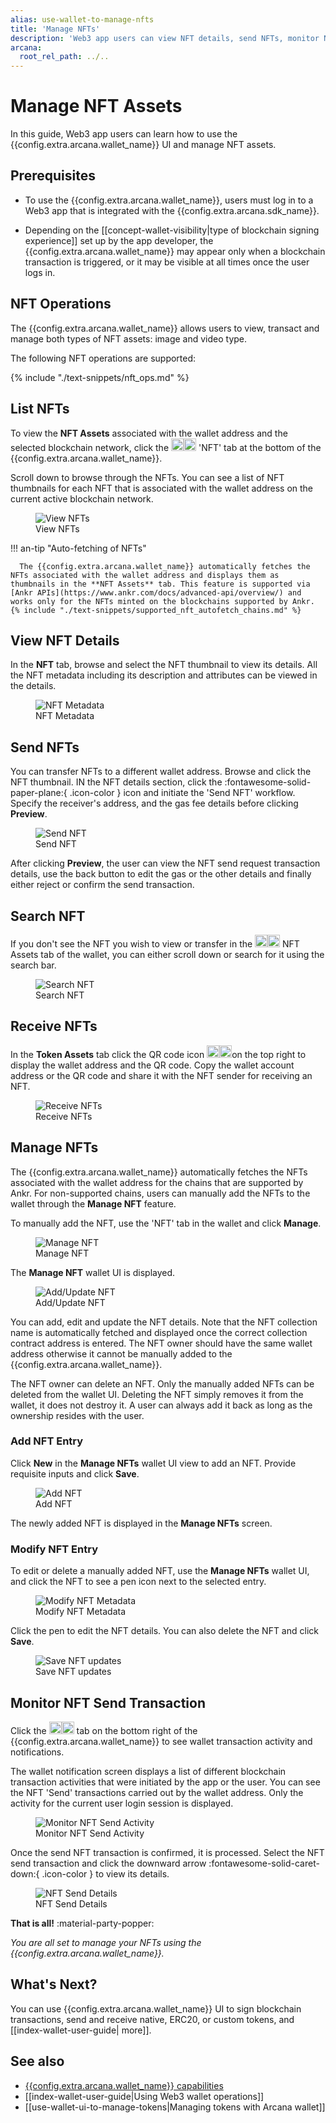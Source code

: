```yaml
---
alias: use-wallet-to-manage-nfts
title: 'Manage NFTs'
description: 'Web3 app users can view NFT details, send NFTs, monitor NFT transaction activity done via the Arcana wallet and manually add NFTs for chains that are not supported via Ankr.'
arcana:
  root_rel_path: ../..
---
```


# Manage NFT Assets

In this guide, Web3 app users can learn how to use the {{config.extra.arcana.wallet_name}} UI and manage NFT assets.

## Prerequisites

* To use the {{config.extra.arcana.wallet_name}}, users must log in to a Web3 app that is integrated with the {{config.extra.arcana.sdk_name}}. 

* Depending on the [[concept-wallet-visibility|type of blockchain signing experience]] set up by the app developer, the {{config.extra.arcana.wallet_name}} may appear only when a blockchain transaction is triggered, or it may be visible at all times once the user logs in.

## NFT Operations

The {{config.extra.arcana.wallet_name}} allows users to view, transact and manage both types of NFT assets: image and video type.

The following NFT operations are supported:

{% include "./text-snippets/nft_ops.md" %}

## List NFTs

To view the **NFT Assets** associated with the wallet address and the selected blockchain network, click the <img src="{{config.extra.arcana.img_dir}}/icons/an_wallet_nft_icon_light.{{config.extra.arcana.img_png}}#only-light" width="20"/><img src="{{config.extra.arcana.img_dir}}/icons/an_wallet_nft_icon_dark.{{config.extra.arcana.img_png}}#only-dark" width="20"/> 'NFT' tab at the bottom of the {{config.extra.arcana.wallet_name}}.

Scroll down to browse through the NFTs. You can see a list of NFT thumbnails for each NFT that is associated with the wallet address on the current active blockchain network.
      
<figure markdown="span">
  <img class="an-screenshots-noeffects width_35pc" src="{{config.extra.arcana.img_dir}}/an_wallet_nft_asset_thumbnail.gif" alt="View NFTs"/>
  <figcaption>View NFTs</figcaption>
</figure>

!!! an-tip "Auto-fetching of NFTs"

      The {{config.extra.arcana.wallet_name}} automatically fetches the NFTs associated with the wallet address and displays them as thumbnails in the **NFT Assets** tab. This feature is supported via [Ankr APIs](https://www.ankr.com/docs/advanced-api/overview/) and works only for the NFTs minted on the blockchains supported by Ankr. {% include "./text-snippets/supported_nft_autofetch_chains.md" %}

## View NFT Details

In the **NFT** tab, browse and select the NFT thumbnail to view its details. All the NFT metadata including its description and attributes can be viewed in the details.

<figure markdown="span">
  <img class="an-screenshots-noeffects width_35pc" src="{{config.extra.arcana.img_dir}}/an_wallet_nft_details.gif" alt="NFT Metadata"/>
  <figcaption>NFT Metadata</figcaption>
</figure>

## Send NFTs

You can transfer NFTs to a different wallet address. Browse and click the NFT thumbnail. IN the NFT details section, click the :fontawesome-solid-paper-plane:{ .icon-color } icon and initiate the 'Send NFT' workflow. Specify the receiver's address, and the gas fee details before clicking **Preview**.

<figure markdown="span">
  <img class="an-screenshots-noeffects width_35pc" src="{{config.extra.arcana.img_dir}}/an_wallet_nft_send.gif" alt="Send NFT"/>
  <figcaption>Send NFT</figcaption>
</figure>

After clicking **Preview**, the user can view the NFT send request transaction details, use the back button to edit the gas or the other details and finally either reject or confirm the send transaction.

## Search NFT

If you don't see the NFT you wish to view or transfer in the <img src="{{config.extra.arcana.img_dir}}/icons/an_wallet_nft_icon_light.{{config.extra.arcana.img_png}}#only-light" width="20"/><img src="{{config.extra.arcana.img_dir}}/icons/an_wallet_nft_icon_dark.{{config.extra.arcana.img_png}}#only-dark" width="20"/> NFT Assets tab of the wallet, you can either scroll down or search for it using the search bar.

<figure markdown="span">
  <img class="an-screenshots-noeffects width_35pc" src="{{config.extra.arcana.img_dir}}/an_wallet_nft_search.{{config.extra.arcana.img_png}}" alt="Search NFT"/>
  <figcaption>Search NFT</figcaption>
</figure>

## Receive NFTs

In the **Token Assets** tab click the QR code icon <img src="{{config.extra.arcana.img_dir}}/icons/an_wallet_qr_light.{{config.extra.arcana.img_png}}#only-light" width="20"/><img src="{{config.extra.arcana.img_dir}}/icons/an_wallet_qr_dark.{{config.extra.arcana.img_png}}#only-dark" width="20"/>on the top right to display the wallet address and the QR code. Copy the wallet account address or the QR code and share it with the NFT sender for receiving an NFT.

<figure markdown="span">
  <img class="an-screenshots-noeffects width_35pc" src="{{config.extra.arcana.img_dir}}/an_wallet_receive.gif" alt="Receive NFTs"/>
  <figcaption>Receive NFTs</figcaption>
</figure>

## Manage NFTs

The {{config.extra.arcana.wallet_name}} automatically fetches the NFTs associated with the wallet address for the chains that are supported by Ankr.  For non-supported chains, users can manually add the NFTs to the wallet through the **Manage NFT** feature.

To manually add the NFT, use the 'NFT' tab in the wallet and click **Manage**.

<figure markdown="span">
  <img class="an-screenshots-noeffects width_35pc" src="{{config.extra.arcana.img_dir}}/an_wallet_nft_manage_nav.gif" alt="Manage NFT"/>
  <figcaption>Manage NFT</figcaption>
</figure>

The **Manage NFT** wallet UI is displayed.

<figure markdown="span">
  <img class="an-screenshots-noeffects width_35pc" src="{{config.extra.arcana.img_dir}}/an_wallet_nft_manage.{{config.extra.arcana.img_png}}" alt="Add/Update NFT"/>
  <figcaption>Add/Update NFT</figcaption>
</figure>

You can add, edit and update the NFT details. Note that the NFT collection name is automatically fetched and displayed once the correct collection contract address is entered. The NFT owner should have the same wallet address otherwise it cannot be manually added to the {{config.extra.arcana.wallet_name}}.

The NFT owner can delete an NFT. Only the manually added NFTs can be deleted from the wallet UI. Deleting the NFT simply removes it from the wallet, it does not destroy it. A user can always add it back as long as the ownership resides with the user.

### Add NFT Entry

Click **New** in the **Manage NFTs** wallet UI view to add an NFT. Provide requisite inputs and click **Save**.

<figure markdown="span">
  <img class="an-screenshots-noeffects width_35pc" src="{{config.extra.arcana.img_dir}}/an_wallet_nft_add_nft.gif" alt="Add NFT"/>
  <figcaption>Add NFT</figcaption>
</figure>

The newly added NFT is displayed in the **Manage NFTs** screen.

### Modify NFT Entry

To edit or delete a manually added NFT, use the **Manage NFTs** wallet UI, and click the NFT to see a pen icon next to the selected entry.

<figure markdown="span">
  <img class="an-screenshots-noeffects width_35pc" src="{{config.extra.arcana.img_dir}}/an_wallet_nft_entry.{{config.extra.arcana.img_png}}" alt="Modify NFT Metadata"/>
  <figcaption>Modify NFT Metadata</figcaption>
</figure>

Click the pen to edit the NFT details. You can also delete the NFT and click **Save**.

<figure markdown="span">
  <img class="an-screenshots-noeffects width_35pc" src="{{config.extra.arcana.img_dir}}/an_wallet_nft_entry_modify.{{config.extra.arcana.img_png}}" alt="Save NFT updates"/>
  <figcaption>Save NFT updates</figcaption>
</figure>

## Monitor NFT Send Transaction

Click the <img src="{{config.extra.arcana.img_dir}}/icons/an_wallet_notification_icon_light.{{config.extra.arcana.img_png}}#only-light" width="20"/><img src="{{config.extra.arcana.img_dir}}/icons/an_wallet_notification_icon_dark.{{config.extra.arcana.img_png}}#only-dark" width="20"/> tab on the bottom right of the {{config.extra.arcana.wallet_name}} to see wallet transaction activity and notifications.

The wallet notification screen displays a list of different blockchain transaction activities that were initiated by the app or the user. You can see the NFT 'Send' transactions carried out by the wallet address. Only the activity for the current user login session is displayed.

<figure markdown="span">
  <img class="an-screenshots-noeffects width_35pc" src="{{config.extra.arcana.img_dir}}/an_wallet_nft_send_activity.{{config.extra.arcana.img_png}}" alt="Monitor NFT Send Activity"/>
  <figcaption>Monitor NFT Send Activity</figcaption>
</figure>

Once the send NFT transaction is confirmed, it is processed. Select the NFT send transaction and click the downward arrow :fontawesome-solid-caret-down:{ .icon-color } to view its details.

<figure markdown="span">
  <img class="an-screenshots-noeffects width_35pc" src="{{config.extra.arcana.img_dir}}/an_wallet_combined_notification_details_send_nft.{{config.extra.arcana.img_png}}" alt="NFT Send Details"/>
  <figcaption>NFT Send Details</figcaption>
</figure>

**That is all!**  :material-party-popper:

*You are all set to manage your NFTs using the {{config.extra.arcana.wallet_name}}.*

## What's Next?

You can use {{config.extra.arcana.wallet_name}} UI to sign blockchain transactions, send and receive native, ERC20, or custom tokens, and [[index-wallet-user-guide| more]].

## See also

* [{{config.extra.arcana.wallet_name}} capabilities]({{page.meta.arcana.root_rel_path}}/concepts/anwallet/index.md)
* [[index-wallet-user-guide|Using Web3 wallet operations]]
* [[use-wallet-ui-to-manage-tokens|Managing tokens with Arcana wallet]]
